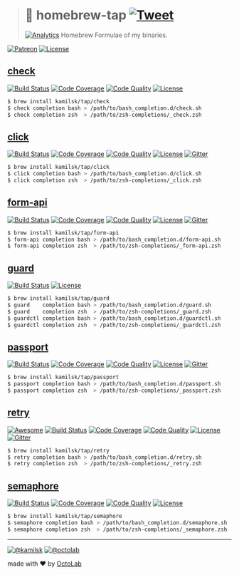> # 🤖 homebrew-tap [![Tweet][icon_twitter]][twitter_publish]
> [![Analytics][analytics_pixel]][page_promo]
> Homebrew Formulae of my binaries.

[![Patreon][icon_patreon]](https://www.patreon.com/octolab)
[![License][icon_license]](LICENSE)

## [check][page_check_promo]

[![Build Status][icon_check_build]][page_check_build]
[![Code Coverage][icon_check_coverage]][icon_check_coverage]
[![Code Quality][icon_check_quality]][page_check_quality]
[![License][icon_license]][page_check_license]

```bash
$ brew install kamilsk/tap/check
$ check completion bash > /path/to/bash_completion.d/check.sh
$ check completion zsh  > /path/to/zsh-completions/_check.zsh
```

## [click][page_click_promo]

[![Build Status][icon_click_build]][page_click_build]
[![Code Coverage][icon_click_coverage]][icon_click_coverage]
[![Code Quality][icon_click_quality]][page_click_quality]
[![License][icon_license]][page_click_license]
[![Gitter][icon_gitter]][gitter_click]

```bash
$ brew install kamilsk/tap/click
$ click completion bash > /path/to/bash_completion.d/click.sh
$ click completion zsh  > /path/to/zsh-completions/_click.zsh
```

## [form-api][page_forma_promo]

[![Build Status][icon_forma_build]][page_forma_build]
[![Code Coverage][icon_forma_coverage]][icon_forma_coverage]
[![Code Quality][icon_forma_quality]][page_forma_quality]
[![License][icon_license]][page_forma_license]
[![Gitter][icon_gitter]][gitter_forma]

```bash
$ brew install kamilsk/tap/form-api
$ form-api completion bash > /path/to/bash_completion.d/form-api.sh
$ form-api completion zsh  > /path/to/zsh-completions/_form-api.zsh
```

## [guard][page_guard_promo]

[![Build Status][icon_forma_build]][page_forma_build]
[![License][icon_license]][page_forma_license]

```bash
$ brew install kamilsk/tap/guard
$ guard    completion bash > /path/to/bash_completion.d/guard.sh
$ guard    completion zsh  > /path/to/zsh-completions/_guard.zsh
$ guardctl completion bash > /path/to/bash_completion.d/guardctl.sh
$ guardctl completion zsh  > /path/to/zsh-completions/_guardctl.zsh
```

## [passport][page_passport_promo]

[![Build Status][icon_passport_build]][page_passport_build]
[![Code Coverage][icon_passport_coverage]][icon_passport_coverage]
[![Code Quality][icon_passport_quality]][page_passport_quality]
[![License][icon_license]][page_passport_license]
[![Gitter][icon_gitter]][gitter_passport]

```bash
$ brew install kamilsk/tap/passport
$ passport completion bash > /path/to/bash_completion.d/passport.sh
$ passport completion zsh  > /path/to/zsh-completions/_passport.zsh
```

## [retry][page_retry_promo]

[![Awesome][icon_awesome]](https://github.com/avelino/awesome-go#utilities)
[![Build Status][icon_retry_build]][page_retry_build]
[![Code Coverage][icon_retry_coverage]][icon_retry_coverage]
[![Code Quality][icon_retry_quality]][page_retry_quality]
[![License][icon_license]][page_retry_license]
[![Gitter][icon_gitter]][gitter_retry]

```bash
$ brew install kamilsk/tap/retry
$ retry completion bash > /path/to/bash_completion.d/retry.sh
$ retry completion zsh  > /path/to/zsh-completions/_retry.zsh
```

## [semaphore](https://github.com/kamilsk/semaphore)

[![Build Status](https://travis-ci.org/kamilsk/semaphore.svg?branch=master)](https://travis-ci.org/kamilsk/semaphore)
[![Code Coverage](https://scrutinizer-ci.com/g/kamilsk/semaphore/badges/coverage.png?b=master)](https://scrutinizer-ci.com/g/kamilsk/semaphore/?branch=master)
[![Code Quality](https://scrutinizer-ci.com/g/kamilsk/semaphore/badges/quality-score.png?b=master)](https://scrutinizer-ci.com/g/kamilsk/semaphore/?branch=master)
[![License][icon_license]](LICENSE)

```bash
$ brew install kamilsk/tap/semaphore
$ semaphore completion bash > /path/to/bash_completion.d/semaphore.sh
$ semaphore completion zsh  > /path/to/zsh-completions/_semaphore.zsh
```

---

[![@kamilsk][icon_tw_author]](https://twitter.com/ikamilsk)
[![@octolab][icon_tw_sponsor]](https://twitter.com/octolab_inc)

made with ❤️ by [OctoLab](https://www.octolab.org/)

[analytics_pixel]: https://ga-beacon.appspot.com/UA-109817251-23/unsupported/homebrew-tap/readme?pixel

[icon_awesome]:    https://cdn.rawgit.com/sindresorhus/awesome/d7305f38d29fed78fa85652e3a63e154dd8e8829/media/badge.svg
[icon_gitter]:     https://badges.gitter.im/Join%20Chat.svg
[icon_license]:    https://img.shields.io/badge/license-MIT-blue.svg
[icon_patreon]:    https://img.shields.io/badge/patreon-donate-orange.svg
[icon_tw_author]:  https://img.shields.io/badge/author-%40kamilsk-blue.svg
[icon_tw_sponsor]: https://img.shields.io/badge/sponsor-%40octolab-blue.svg
[icon_twitter]:    https://img.shields.io/twitter/url/http/shields.io.svg?style=social

[page_promo]:      https://github.com/kamilsk/homebrew-tap

[twitter_publish]: https://twitter.com/intent/tweet?text=Homebrew%20Formulae%20of%20my%20binaries&url=https://github.com/kamilsk/homebrew-tap&via=ikamilsk&hashtags=brew,binaries

[icon_check_build]:       https://travis-ci.org/kamilsk/check.svg?branch=master
[icon_check_coverage]:    https://scrutinizer-ci.com/g/kamilsk/check/badges/coverage.png?b=master
[icon_check_quality]:     https://scrutinizer-ci.com/g/kamilsk/check/badges/quality-score.png?b=master
[page_check_build]:       https://travis-ci.org/kamilsk/check
[page_check_license]:     https://github.com/kamilsk/check/blob/master/LICENSE
[page_check_promo]:       https://github.com/kamilsk/check
[page_check_quality]:     https://scrutinizer-ci.com/g/kamilsk/check/?branch=master

[gitter_click]:           https://gitter.im/kamilsk/click
[icon_click_build]:       https://travis-ci.org/kamilsk/click.svg?branch=master
[icon_click_coverage]:    https://scrutinizer-ci.com/g/kamilsk/click/badges/coverage.png?b=master
[icon_click_quality]:     https://scrutinizer-ci.com/g/kamilsk/click/badges/quality-score.png?b=master
[page_click_build]:       https://travis-ci.org/kamilsk/click
[page_click_license]:     https://github.com/kamilsk/click/blob/master/LICENSE
[page_click_promo]:       https://github.com/kamilsk/click
[page_click_quality]:     https://scrutinizer-ci.com/g/kamilsk/click/?branch=master

[gitter_forma]:           https://gitter.im/kamilsk/form-api
[icon_forma_build]:       https://travis-ci.org/kamilsk/form-api.svg?branch=master
[icon_forma_coverage]:    https://scrutinizer-ci.com/g/kamilsk/form-api/badges/coverage.png?b=master
[icon_forma_quality]:     https://scrutinizer-ci.com/g/kamilsk/form-api/badges/quality-score.png?b=master
[page_forma_build]:       https://travis-ci.org/kamilsk/form-api
[page_forma_license]:     https://github.com/kamilsk/form-api/blob/master/LICENSE
[page_forma_promo]:       https://github.com/kamilsk/form-api
[page_forma_quality]:     https://scrutinizer-ci.com/g/kamilsk/form-api/?branch=master

[icon_guard_build]:       https://travis-ci.org/kamilsk/guard.svg?branch=master
[page_guard_build]:       https://travis-ci.org/kamilsk/guard
[page_guard_license]:     https://github.com/kamilsk/guard/blob/master/LICENSE
[page_guard_promo]:       https://github.com/kamilsk/guard
[page_guard_quality]:     https://scrutinizer-ci.com/g/kamilsk/guard/?branch=master

[gitter_passport]:        https://gitter.im/kamilsk/passport
[icon_passport_build]:    https://travis-ci.org/kamilsk/passport.svg?branch=master
[icon_passport_coverage]: https://scrutinizer-ci.com/g/kamilsk/passport/badges/coverage.png?b=master
[icon_passport_quality]:  https://scrutinizer-ci.com/g/kamilsk/passport/badges/quality-score.png?b=master
[page_passport_build]:    https://travis-ci.org/kamilsk/passport
[page_passport_license]:  https://github.com/kamilsk/passport/blob/master/LICENSE
[page_passport_promo]:    https://github.com/kamilsk/passport
[page_passport_quality]:  https://scrutinizer-ci.com/g/kamilsk/passport/?branch=master

[gitter_retry]:           https://gitter.im/kamilsk/retry
[icon_retry_build]:       https://travis-ci.org/kamilsk/retry.svg?branch=master
[icon_retry_coverage]:    https://scrutinizer-ci.com/g/kamilsk/retry/badges/coverage.png?b=master
[icon_retry_quality]:     https://scrutinizer-ci.com/g/kamilsk/retry/badges/quality-score.png?b=master
[page_retry_build]:       https://travis-ci.org/kamilsk/retry
[page_retry_license]:     https://github.com/kamilsk/retry/blob/master/LICENSE
[page_retry_promo]:       https://github.com/kamilsk/retry
[page_retry_quality]:     https://scrutinizer-ci.com/g/kamilsk/retry/?branch=master
